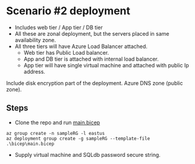 # Scenario #2 deployment
- Includes web tier / App tier / DB tier 
- All these are zonal deployment, but the servers placed in same availability zone.
- All three tiers will have Azure Load Balancer attached.
    - Web tier has Public Load balancer.
    - App and DB tier is attached with internal load balancer.
    - App tier will have single virtual machine and attached with public Ip address.
    
Include disk encryption part of the deployment.
Azure DNS zone (public zone).

## Steps
- Clone the repo and run [main.bicep](./main.bicep)
```
az group create -n sampleRG -l eastus
az deployment group create -g sampleRG --template-file .\bicep\main.bicep
```
- Supply virtual machine and SQLdb password secure string.